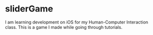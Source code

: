 sliderGame
==========

I am learning development on iOS for my Human-Computer Interaction class. This is a game I made while going through tutorials.
